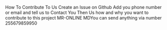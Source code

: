 How To Contribute To Us Create an Issue on Github Add you phone number or email and tell us to Contact You Then Us how and why you want to contribute to this project MR-ONLINE MDYou can send anything via   number 255679859950 
